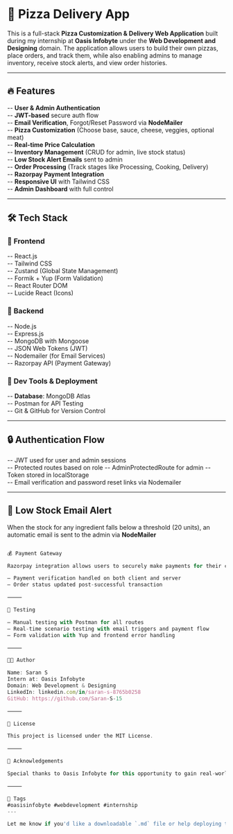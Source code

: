 # 🍕 Pizza Delivery App

This is a full-stack **Pizza Customization & Delivery Web Application** built during my internship at **Oasis Infobyte** under the **Web Development and Designing** domain. The application allows users to build their own pizzas, place orders, and track them, while also enabling admins to manage inventory, receive stock alerts, and view order histories.

---

## 🔥 Features

-- **User & Admin Authentication**  
-- **JWT-based** secure auth flow  
-- **Email Verification**, Forgot/Reset Password via **NodeMailer**  
-- **Pizza Customization** (Choose base, sauce, cheese, veggies, optional meat)  
-- **Real-time Price Calculation**  
-- **Inventory Management** (CRUD for admin, live stock status)  
-- **Low Stock Alert Emails** sent to admin  
-- **Order Processing** (Track stages like Processing, Cooking, Delivery)  
-- **Razorpay Payment Integration**  
-- **Responsive UI** with Tailwind CSS  
-- **Admin Dashboard** with full control

---

## 🛠️ Tech Stack

### 🔹 **Frontend**
-- React.js  
-- Tailwind CSS  
-- Zustand (Global State Management)  
-- Formik + Yup (Form Validation)  
-- React Router DOM  
-- Lucide React (Icons)

### 🔹 **Backend**
-- Node.js  
-- Express.js  
-- MongoDB with Mongoose  
-- JSON Web Tokens (JWT)  
-- Nodemailer (for Email Services)  
-- Razorpay API (Payment Gateway)

### 🔹 **Dev Tools & Deployment**
-- **Database**: MongoDB Atlas  
-- Postman for API Testing  
-- Git & GitHub for Version Control

---

## 🔒 Authentication Flow

-- JWT used for user and admin sessions  
-- Protected routes based on role
-- AdminProtectedRoute for admin
-- Token stored in localStorage  
-- Email verification and password reset links via Nodemailer

---

## 📧 Low Stock Email Alert

When the stock for any ingredient falls below a threshold (20 units), an automatic email is sent to the admin via **NodeMailer**

```javascript

💰 Payment Gateway

Razorpay integration allows users to securely make payments for their customized pizza orders.

– Payment verification handled on both client and server
– Order status updated post-successful transaction

⸻

🧪 Testing

– Manual testing with Postman for all routes
– Real-time scenario testing with email triggers and payment flow
– Form validation with Yup and frontend error handling

⸻

🧑‍💻 Author

Name: Saran S
Intern at: Oasis Infobyte
Domain: Web Development & Designing
LinkedIn: linkedin.com/in/saran-s-8765b0258
GitHub: https://github.com/Saran-S-15

⸻

📌 License

This project is licensed under the MIT License.

⸻

🙌 Acknowledgements

Special thanks to Oasis Infobyte for this opportunity to gain real-world experience and explore full-stack web development.

⸻

🔖 Tags
#oasisinfobyte #webdevelopment #internship
---

Let me know if you'd like a downloadable `.md` file or help deploying this to GitHub with images, badges, or workflow actions.
